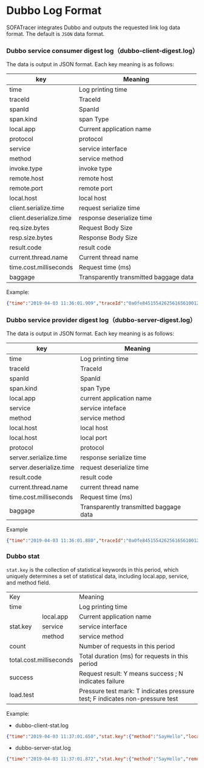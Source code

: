 # Dubbo Log Format
SOFATracer integrates Dubbo and outputs the requested link log data format. The default is `JSON` data format.

### Dubbo service consumer digest log（dubbo-client-digest.log）

The data is output in JSON format. Each key meaning is as follows:

key | Meaning
--------- | -------------
 time | Log printing time
 traceId | TraceId
 spanId | SpanId
 span.kind | span Type
 local.app | Current application name
 protocol | protocol
 service | service interface
 method | service method
 invoke.type| invoke type
 remote.host | remote host
 remote.port | remote port
 local.host | local host
 client.serialize.time | request serialize time
 client.deserialize.time | response deserialize time
 req.size.bytes | Request Body Size
 resp.size.bytes | Response Body Size
 result.code | result code
 current.thread.name | Current thread name
 time.cost.milliseconds | Request time (ms)
 baggage | Transparently transmitted baggage data

Example:

```json
{"time":"2019-04-03 11:36:01.909","traceId":"0a0fe8451554262561656100126684","spanId":"0","span.kind":"client","local.app":"dubbo-consumer","protocol":"dubbo","service":"com.alipay.sofa.tracer.examples.dubbo.facade.HelloService","method":"SayHello","invoke.type":"sync","remote.host":"10.15.232.69","remote.port":"20880","local.host":"10.15.232.69","client.serialize.time":35,"client.deserialize.time":0,"req.size.bytes":323,"resp.size.bytes":323,"result.code":"00","current.thread.name":"main","time.cost.milliseconds":252,"baggage":""}
```
### Dubbo service provider digest log（dubbo-server-digest.log）

The data is output in JSON format. Each key meaning is as follows:

key | Meaning
--------- | -------------
 time | Log printing time
 traceId | TraceId
 spanId | SpanId
 span.kind | span Type
 local.app | current application name
 service | service inteface
 method | service method
 local.host | local host
 local.host | local port
 protocol | protocol
 server.serialize.time | response serialize time
 server.deserialize.time | request deserialize time
 result.code | result code
 current.thread.name | current thread name
 time.cost.milliseconds | Request time (ms)
 baggage | Transparently transmitted baggage data

Example

```json
{"time":"2019-04-03 11:36:01.880","traceId":"0a0fe8451554262561656100126684","spanId":"0","span.kind":"server","local.app":"dubbo-provider","service":"com.alipay.sofa.tracer.examples.dubbo.facade.HelloService","method":"SayHello","local.host":"10.15.232.69","local.port":"54178","protocol":"dubbo","server.serialize.time":0,"server.deserialize.time":27,"result.code":"00","current.thread.name":"DubboServerHandler-10.15.232.69:20880-thread-2","time.cost.milliseconds":3,"baggage":""}
```

### Dubbo stat
`stat.key` is the collection of statistical keywords in this period, which uniquely determines a set of statistical data, including local.app, service, and method field.

<table>
   <tr>
      <td colspan="2">Key</td>
      <td>Meaning</td>
   </tr>
   <tr>
      <td colspan="2">time</td>
      <td>Log printing time</td>
   </tr>
   <tr>
      <td rowspan="3">stat.key</td>
      <td>local.app</td>
      <td>Current application name</td>
   </tr>
   <tr>
      <td>service</td>
      <td>service interface</td>
   </tr>
   <tr>
      <td> method </td>
      <td>service method</td>
   </tr>
   <tr>
      <td colspan="2">count</td>
      <td>Number of requests in this period</td>
   </tr>
   <tr>
      <td colspan="2">total.cost.milliseconds</td>
      <td>Total duration (ms) for requests in this period</td>
   </tr>
   <tr>
      <td colspan="2">success</td>
      <td>Request result: Y means success ; N indicates failure</td>
   </tr>
   <tr>
      <td colspan="2">load.test</td>
      <td>Pressure test mark: T indicates pressure test; F indicates non-pressure test</td>
   </tr>
</table>

Example:

* dubbo-client-stat.log
```json
{"time":"2019-04-03 11:37:01.650","stat.key":{"method":"SayHello","local.app":"dubbo-consumer","service":"com.alipay.sofa.tracer.examples.dubbo.facade.HelloService"},"count":1,"total.cost.milliseconds":252,"success":"Y"}
```

* dubbo-server-stat.log
```json
{"time":"2019-04-03 11:37:01.872","stat.key":{"method":"SayHello","remote.app":"dubbo-provider","service":"com.alipay.sofa.tracer.examples.dubbo.facade.HelloService"},"count":1,"total.cost.milliseconds":3,"success":"Y"}
```